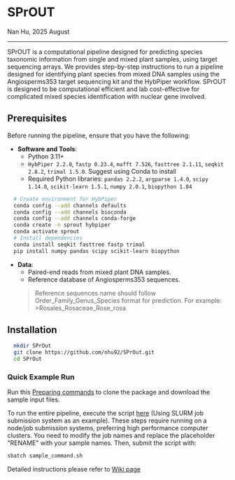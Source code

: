 # SPrOUT

Nan Hu, 2025 August

---

SPrOUT is a computational pipeline designed for predicting species taxonomic information from single and mixed plant samples, using target sequencing arrays. We provides step-by-step instructions to run a pipeline designed for identifying plant species from mixed DNA samples using the Angiosperms353 target sequencing kit and the HybPiper workflow. SPrOUT is designed to be computational efficient and lab cost-effective for complicated mixed species identification with nuclear gene involved.

## Prerequisites

Before running the pipeline, ensure that you have the following:

- **Software and Tools**:
  - Python 3.11+
  - `HybPiper 2.2.0`, `fastp 0.23.4`, `mafft 7.526`, `fasttree 2.1.11`, `seqkit 2.8.2`, `trimal 1.5.0`. Suggest using Conda to install
  - Required Python libraries: `pandas 2.2.2`, `argparse 1.4.0`, `scipy 1.14.0`, `scikit-learn 1.5.1`, `numpy 2.0.1`, `biopython 1.84`

```bash
  # Create environment for HybPiper
  conda config --add channels defaults
  conda config --add channels bioconda
  conda config --add channels conda-forge
  conda create -n sprout hybpiper
  conda activate sprout
  # Install dependencies
  conda install seqkit fasttree fastp trimal
  pip install numpy pandas scipy scikit-learn biopython
```

- **Data**:
  - Paired-end reads from mixed plant DNA samples.
  - Reference database of Angiosperms353 sequences.
  > Reference sequences name should follow Order_Family_Genus_Species format for prediction. For example: >Rosales_Rosaceae_Rose_rosa

## Installation

```bash
  mkdir SPrOut
  git clone https://github.com/nhu92/SPrOut.git
  cd SPrOut
```

### Quick Example Run

Run this [Preparing commands](https://github.com/nhu92/SPrOUT/blob/main/test_run.sh) to clone the package and download the sample input files.

To run the entire pipeline, execute the script [here](https://github.com/nhu92/SPrOUT/blob/main/sample_command.sh) (Using SLURM job submission system as an example). These steps require running on a node/job submission systems, preferring high performance computer clusters. You need to modify the job names and replace the placeholder "RENAME" with your sample names. Then, submit the script with:
```bash
sbatch sample_command.sh
```

Detailed instructions please refer to [Wiki page](https://github.com/nhu92/SPrOUT/wiki)

